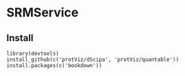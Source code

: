 # SRMService


## Install

```{r}
library(devtools)
install_github(c('protViz/dScipa', 'protViz/quantable'))
install.packages(c('bookdown'))
```
